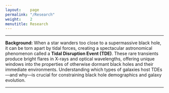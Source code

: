 ```yaml
---
layout:    page
permalink: "/Research"
weight:    2
menutitle: Research
---
```

---

**Background:** When a star wanders too close to a supermassive black hole, it can be torn apart by tidal forces, creating a spectacular astronomical phenomenon called a <strong>Tidal Disruption Event (TDE)</strong>. These rare transients produce bright flares in X-rays and optical wavelengths, offering unique windows into the properties of otherwise dormant black holes and their immediate environments. Understanding which types of galaxies host TDEs—and why—is crucial for constraining black hole demographics and galaxy evolution.





















---
